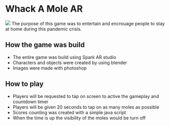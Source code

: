# Whack A Mole AR
![](name-of-giphy.gif)
The purpose of this game was to entertain and encrouage people to stay at home during this pandemic crisis.
## How the game was build
 - The entire game was build using Spark AR studio
 - Characters and objects were created by using blender
 - Images were made with photoshop
 ## How to play
 - Players will be requested to tap on screen to active the gameplay and countdown timer
 - Players will be given 20 seconds to tap on as many moles as possible
 - Scores counting was created with a simple java script
 - When the time is up the visibility of the moles would be turn off
 
